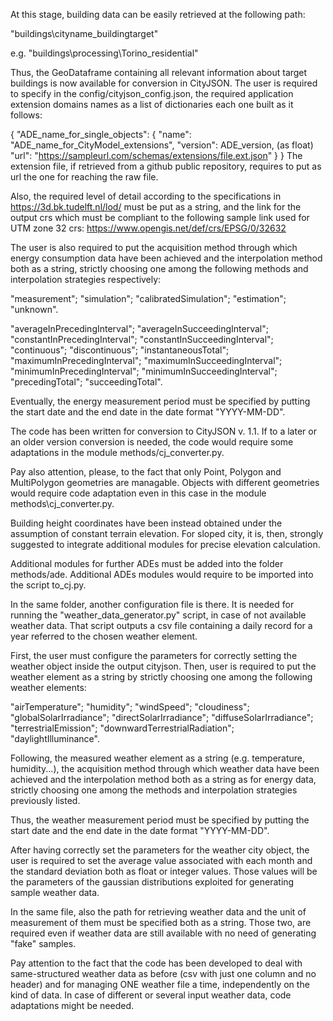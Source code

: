 At this stage, building data can be easily retrieved at the following path:

"buildings\cityname_buildingtarget"

e.g. "buildings\processing\Torino_residential"

Thus, the GeoDataframe containing all relevant information about target buildings is now available for conversion in CityJSON. 
The user is required to specify in the config/cityjson_config.json, the required application extension domains names as a list of dictionaries each one built as it follows:

{
  "ADE_name_for_single_objects": {
    "name": "ADE_name_for_CityModel_extensions",
    "version": ADE_version, (as float)
    "url": "https://sampleurl.com/schemas/extensions/file.ext.json"
  }
}
The extension file, if retrieved from a github public repository, requires to put as url the one for reaching the raw file.

Also, the required level of detail according to the specifications in https://3d.bk.tudelft.nl/lod/ must be put as a string, 
and the link for the output crs which must be compliant to the following sample link used for UTM zone 32 crs:
https://www.opengis.net/def/crs/EPSG/0/32632

The user is also required to put the acquisition method through which energy consumption data have been achieved and the interpolation method both as a string, 
strictly choosing one among the following methods and interpolation strategies respectively:

  "measurement";
  "simulation";
  "calibratedSimulation";
  "estimation";
  "unknown".

  "averageInPrecedingInterval";
  "averageInSucceedingInterval";
  "constantInPrecedingInterval";
  "constantInSucceedingInterval";
  "continuous";
  "discontinuous";
  "instantaneousTotal";
  "maximumInPrecedingInterval";
  "maximumInSucceedingInterval";
  "minimumInPrecedingInterval";
  "minimumInSucceedingInterval";
  "precedingTotal";
  "succeedingTotal".

Eventually, the energy measurement period must be specified by putting the start date and the end date in the date format "YYYY-MM-DD".

The code has been written for conversion to CityJSON v. 1.1. 
If to a later or an older version conversion is needed, the code would require some adaptations in the module methods/cj_converter.py.

Pay also attention, please, to the fact that only Point, Polygon and MultiPolygon geometries are managable. 
Objects with different geometries would require code adaptation even in this case in the module methods\cj_converter.py.

Building height coordinates have been instead obtained under the assumption of constant terrain elevation. 
For sloped city, it is, then, strongly suggested to integrate additional modules for precise elevation calculation. 

Additional modules for further ADEs must be added into the folder methods/ade. 
Additional ADEs modules would require to be imported into the script to_cj.py.

In the same folder, another configuration file is there. 
It is needed for running the "weather_data_generator.py" script, in case of not available weather data.
That script outputs a csv file containing a daily record for a year referred to the chosen weather element.

First, the user must configure the parameters for correctly setting the weather object inside the output cityjson.
Then, user is required to put the weather element as a string by strictly choosing one among the following weather elements:
  
  "airTemperature";
  "humidity";
  "windSpeed";
  "cloudiness";
  "globalSolarIrradiance";
  "directSolarIrradiance";
  "diffuseSolarIrradiance";
  "terrestrialEmission";
  "downwardTerrestrialRadiation";
  "daylightIlluminance".

Following, the measured weather element as a string (e.g. temperature, humidity...), the acquisition method through which weather data have been achieved and the interpolation method both as a string
as for energy data, strictly choosing one among the methods and interpolation strategies previously listed.

Thus, the weather measurement period must be specified by putting the start date and the end date in the date format "YYYY-MM-DD".

After having correctly set the parameters for the weather city object, the user is required to set the average value associated with each month and the standard deviation both as float or integer values.
Those values will be the parameters of the gaussian distributions exploited for generating sample weather data.

In the same file, also the path for retrieving weather data and the unit of measurement of them must be specified both as a string.
Those two, are required even if weather data are still available with no need of generating "fake" samples.

Pay attention to the fact that the code has been developed to deal with same-structured weather data as before  (csv with just one column and no header) and for managing ONE weather file a time, independently on the kind of data.
In case of different or several input weather data, code adaptations might be needed.